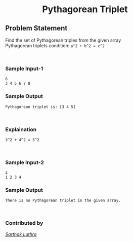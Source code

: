 <h1 align = center>Pythagorean Triplet</h1>

## Problem Statement

Find the set of Pythagorean triples from the given array </br>
Pythagorean triplets condition: `a^2 + b^2 = c^2`

</br>

### Sample Input-1
```
6
3 4 5 6 7 8 
``` 

### Sample Output
`Pythagorean triplet is: [3 4 5]`

</br>

### Explaination
`3^2 + 4^2 = 5^2`

</br>

### Sample Input-2
```
4
1 2 3 4
```

### Sample Output
`There is no Pythagorean triplet in the given array.`

</br>

### Contributed by

[*Sarthak Luthra*](https://github.com/sarthak-21)
